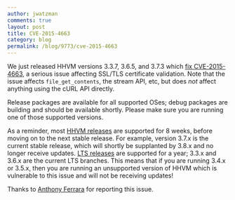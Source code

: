 ```yaml
---
author: jwatzman
comments: true
layout: post
title: CVE-2015-4663
category: blog
permalink: /blog/9773/cve-2015-4663
---
```


We just released HHVM versions 3.3.7, 3.6.5, and 3.7.3 which [fix CVE-2015-4663](https://github.com/facebook/hhvm/commit/e282a459188a472e177b45ad2d2989289294df74), a serious issue affecting SSL/TLS certificate validation. Note that the issue affects `file_get_contents`, the stream API, etc, but does _not_ affect anything using the cURL API directly.

<!--truncate-->

Release packages are available for all supported OSes; debug packages are building and should be available shortly. Please make sure you are running one of those supported versions.

As a reminder, most [HHVM releases](https://github.com/facebook/hhvm/wiki/Release%20Schedule) are supported for 8 weeks, before moving on to the next stable release. For example, version 3.7.x is the current stable release, which will shortly be supplanted by 3.8.x and no longer receive updates. [LTS releases](https://github.com/facebook/hhvm/wiki/Long-term-support-%28LTS%29) are supported for a year; 3.3.x and 3.6.x are the current LTS branches. This means that if you are running 3.4.x or 3.5.x, then you are running an unsupported version of HHVM which is vulnerable to this issue and will not be receiving updates!

Thanks to [Anthony Ferrara](http://blog.ircmaxell.com/) for reporting this issue.
